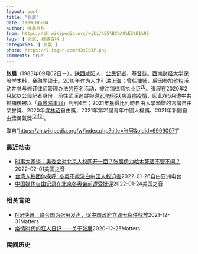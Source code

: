 ```yaml
---
layout: post
title: "张展"
date: 1989-06-04
author: 维基百科
from: https://zh.wikipedia.org/wiki/%E5%BC%A0%E5%B1%95
tags: [ 张展, 维基百科 ]
categories: [ 张展 ]
photo: https://i.imgur.com/93s703P.png
comments: true
---
```

<div class="mw-parser-output"><div id="noteTA-54dafe5e" class="noteTA"><div class="noteTA-group"><div data-noteta-group-source="module" data-noteta-group="Medicine"></div></div></div>


<p><b>张展</b>（1983年09月02日<span class="useeditintro" title="Template:BLP editintro">－</span>），<a href="/wiki/%E9%99%95%E8%A5%BF" class="mw-redirect" title="陕西">陕西</a><a href="/wiki/%E5%92%B8%E9%98%B3" class="mw-redirect" title="咸阳">咸阳</a>人，<a href="/wiki/%E5%85%AC%E6%B0%91%E8%A8%98%E8%80%85" class="mw-redirect" title="公民記者">公民记者</a>，<a href="/wiki/%E5%9F%BA%E7%9D%A3%E5%BE%92" title="基督徒">基督徒</a>。<a href="/wiki/%E8%A5%BF%E5%8D%97%E8%B4%A2%E7%BB%8F%E5%A4%A7%E5%AD%A6" title="西南财经大学">西南财经大学</a>保险学本科、金融学硕士。2010年作为人才引进<a href="/wiki/%E4%B8%8A%E6%B5%B7" class="mw-redirect" title="上海">上海</a>；曾任<a href="/wiki/%E5%BE%8B%E5%B8%88" class="mw-redirect" title="律师">律师</a>，后因参加<a href="/wiki/%E7%BB%B4%E6%9D%83" class="mw-redirect" title="维权">维权</a>活动并参与修订律师管理办法的签名活动，被注销律师执业证<sup id="cite_ref-1" class="reference"><a href="#cite_note-1">[1]</a></sup>。張展在2020年2月起以公民記者身份，前往武漢追蹤報導<a href="/wiki/2019%E5%86%A0%E7%8B%80%E7%97%85%E6%AF%92%E7%97%85%E6%AD%A6%E6%BC%A2%E5%B8%82%E7%96%AB%E6%83%85" title="2019冠狀病毒病武漢市疫情">2019冠狀病毒病疫情</a>，因此在5月遭中共抓捕後被以「<a href="/wiki/%E5%B0%8B%E9%87%81%E6%BB%8B%E4%BA%8B%E7%BD%AA" class="mw-redirect" title="尋釁滋事罪">尋釁滋事罪</a>」判刑4年；2021年獲得比利時自由大學頒贈的言論自由榮譽獎、2020年度<a href="/wiki/%E6%9E%97%E6%98%AD" title="林昭">林昭</a>自由獎，2021年第21屆青年中國人權獎、2021年新聞自由獎勇氣獎<sup id="cite_ref-無國界_2-0" class="reference"><a href="#cite_note-無國界-2">[2]</a></sup><sup id="cite_ref-3" class="reference"><a href="#cite_note-3">[3]</a></sup>。
</p>
</div><noscript><img src="//zh.wikipedia.org/wiki/Special:CentralAutoLogin/start?type=1x1" alt="" title="" width="1" height="1" style="border: none; position: absolute;"></noscript>
<div class="printfooter">取自“<a dir="ltr" href="https://zh.wikipedia.org/w/index.php?title=张展&amp;oldid=69990071">https://zh.wikipedia.org/w/index.php?title=张展&amp;oldid=69990071</a>”</div><div id="recent-news"><h3>最近动态</h3><ul><li><a href="https://nodebe4.github.io/waimei/2022-02-01/%E6%97%B6%E4%BA%8B%E5%A4%A7%E5%AE%B6%E8%B0%88-%E5%A5%A5%E5%A7%94%E4%BC%9A%E5%AF%B9%E5%8C%97%E4%BA%AC%E4%BA%BA%E6%9D%83%E7%BD%91%E5%BC%80%E4%B8%80%E9%9D%A2-%E5%BC%A0%E5%B1%95%E4%BC%8A%E5%8A%9B%E5%93%88%E6%9C%A8%E6%AD%BB%E6%B4%BB%E4%B8%8D%E7%AE%A1%E4%B8%8D%E9%97%AE" title="时事大家谈：奥委会对北京人权网开一面？张展伊力哈木死活不管不问？—— Tue, 01 Feb 2022 21:00:47 GMT 时事大家谈：奥委会对北京人权网开一面？张展伊力哈木死活不管不问？...">时事大家谈：奥委会对北京人权网开一面？张展伊力哈木死活不管不问？</a><time>2022-02-01</time><a class="tag">美国之音</a></li>
<li><a href="https://nodebe4.github.io/waimei/2022-01-26/%E5%8F%B0%E6%B9%BE%E4%BA%BA%E6%9D%83%E5%9B%A2%E4%BD%93%E7%96%BE%E5%91%BC-%E5%86%AC%E5%A5%A5%E4%B8%8D%E8%83%BD%E6%B4%97%E7%99%BD%E4%B8%AD%E5%9B%BD%E4%BA%BA%E6%9D%83%E8%BF%AB%E5%AE%B3" title="台湾人权团体疾呼: 冬奥不能洗白中国人权迫害—— 北京冬奥即将登场，国际特赦组织台湾分会26日赴中华台北奥会递交请愿书，呼吁中华奥会向台湾选手揭露中国人权现况，以及遭中国当局关押的张展、李明哲等...">台湾人权团体疾呼: 冬奥不能洗白中国人权迫害</a><time>2022-01-26</time><a class="tag">自由亚洲电台</a></li>
<li><a href="https://nodebe4.github.io/waimei/2022-01-24/%E4%B8%AD%E5%9B%BD%E5%AA%92%E4%BD%93%E8%87%AA%E7%94%B1%E8%AE%B0%E5%BD%95%E5%9C%A8%E5%8C%97%E4%BA%AC%E5%86%AC%E5%A5%A5%E4%BC%9A%E5%89%8D%E9%81%AD%E5%8F%97%E6%89%B9%E8%AF%84" title="中国媒体自由记录在北京冬奥会前遭受批评—— Tue, 25 Jan 2022 00:03:21 GMT 资料照片：中国被监禁的记者张展（2020年12月28日） 媒体权利团体在北京冬奥会还有两个...">中国媒体自由记录在北京冬奥会前遭受批评</a><time>2022-01-24</time><a class="tag">美国之音</a></li>
</ul></div><div id="open-opinion"><h3>相关言论</h3><ul><li><a href="https://nodebe4.github.io/opinion/2021-12-31/N%E8%AE%B0%E5%BF%AB%E8%AE%AF-%E8%81%94%E5%90%88%E5%9B%BD%E4%B8%BA%E5%BC%A0%E5%B1%95%E5%8F%91%E5%A3%B0-%E4%BF%83%E4%B8%AD%E5%9B%BD%E6%94%BF%E5%BA%9C%E7%AB%8B%E5%8D%B3%E6%97%A0%E6%9D%A1%E4%BB%B6%E9%87%8A%E6%94%BE/" title="NGOCN">N记快讯｜联合国为张展发声，促中国政府立即无条件释放</a><time>2021-12-31</time><a class="tag">Matters</a></li>
<li><a href="https://nodebe4.github.io/opinion/2020-12-25/%E7%96%AB%E6%83%85%E6%97%B6%E4%BB%A3%E7%9A%84%E7%8B%82%E4%BA%BA%E6%97%A5%E8%AE%B0-%E5%85%B3%E4%BA%8E%E5%BC%A0%E5%B1%95/" title="AI XIAOMING">疫情时代的狂人日记——关于张展</a><time>2020-12-25</time><a class="tag">Matters</a></li>
</ul></div><div id="mjls-record"><h3>民间历史</h3><ul></ul></div>